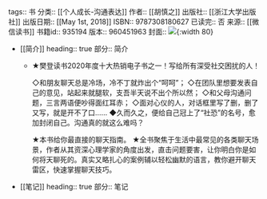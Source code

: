 tags:: 书
分类:: [[个人成长-沟通表达]]
作者:: [[胡慎之]]
出版社:: [[浙江大学出版社]]
出版日期:: [[May 1st, 2018]]
ISBN:: 9787308180627
已读完:: 否
来源:: [[微信读书]]
书籍id:: 935194
版本:: 960451963
封面:: ![](https://weread-1258476243.file.myqcloud.com/weread/cover/53/YueWen_935194/s_YueWen_935194.jpg){:width 80}

- [[简介]]
  heading:: true
  部分:: 简介
	- ★樊登读书2020年度十大热销电子书之一！写给所有深受社交困扰的人！
	  
	   ◇和朋友聊天总是冷场，冷不丁就炸出个“呵呵”；
	   ◇在团队里想要发表自己的意见，站起来就腿软，支吾半天说不出个所以然； 
	   ◇和父母沟通问题，三言两语便吵得面红耳赤； 
	   ◇面对心仪的人，对话框里写了删，删了又写，就是开不了口…… 
	  ◆久而久之，便给自己冠上了“社恐”的名号，愈加封闭自己。沟通真的就这么难吗？ 
	  
	   ★本书给你最直接的聊天指南。 
	   ★全书聚焦于生活中最常见的各类聊天场景，作者从其资深心理学家的角度出发，直击问题要害，让你明白你是如何将天聊死的。真实又略扎心的案例辅以轻松幽默的语言，教你避开聊天雷区，快速掌握聊天技巧。
- [[笔记]]
  heading:: true
  部分:: 笔记